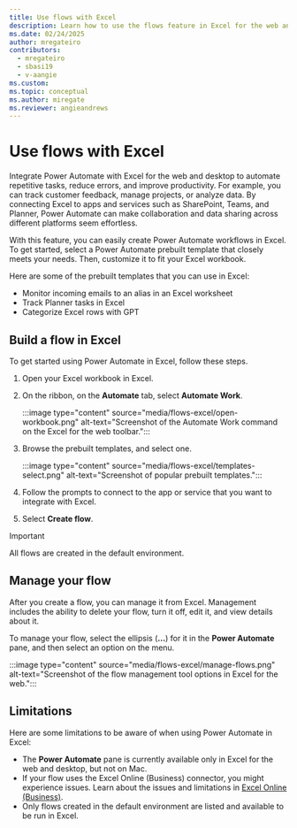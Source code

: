 ```yaml
---
title: Use flows with Excel
description: Learn how to use the flows feature in Excel for the web and desktop.
ms.date: 02/24/2025
author: mregateiro
contributors:
  - mregateiro
  - sbasi19
  - v-aangie
ms.custom: 
ms.topic: conceptual
ms.author: miregate
ms.reviewer: angieandrews
---
```


# Use flows with Excel

Integrate Power Automate with Excel for the web and desktop to automate repetitive tasks, reduce errors, and improve productivity. For example, you can track customer feedback, manage projects, or analyze data. By connecting Excel to apps and services such as SharePoint, Teams, and Planner, Power Automate can make collaboration and data sharing across different platforms seem effortless.

With this feature, you can easily create Power Automate workflows in Excel. To get started, select a Power Automate prebuilt template that closely meets your needs. Then, customize it to fit your Excel workbook.

Here are some of the prebuilt templates that you can use in Excel:

- Monitor incoming emails to an alias in an Excel worksheet
- Track Planner tasks in Excel
- Categorize Excel rows with GPT

## Build a flow in Excel

To get started using Power Automate in Excel, follow these steps.

1. Open your Excel workbook in Excel.
1. On the ribbon, on the **Automate** tab, select **Automate Work**.

    :::image type="content" source="media/flows-excel/open-workbook.png" alt-text="Screenshot of the Automate Work command on the Excel for the web toolbar.":::

1. Browse the prebuilt templates, and select one.

    :::image type="content" source="media/flows-excel/templates-select.png" alt-text="Screenshot of popular prebuilt templates.":::

1. Follow the prompts to connect to the app or service that you want to integrate with Excel.
1. Select **Create flow**.

> [!IMPORTANT]
> All flows are created in the default environment.

## Manage your flow

After you create a flow, you can manage it from Excel. Management includes the ability to delete your flow, turn it off, edit it, and view details about it.

To manage your flow, select the ellipsis (**&hellip;**) for it in the **Power Automate** pane, and then select an option on the menu.

:::image type="content" source="media/flows-excel/manage-flows.png" alt-text="Screenshot of the flow management tool options in Excel for the web.":::

## Limitations

Here are some limitations to be aware of when using Power Automate in Excel:

- The **Power Automate** pane is currently available only in Excel for the web and desktop, but not on Mac.
- If your flow uses the Excel Online (Business) connector, you might experience issues. Learn about the issues and limitations in [Excel Online (Business)](/connectors/excelonlinebusiness#general-known-issues-and-limitations).
- Only flows created in the default environment are listed and available to be run in Excel.